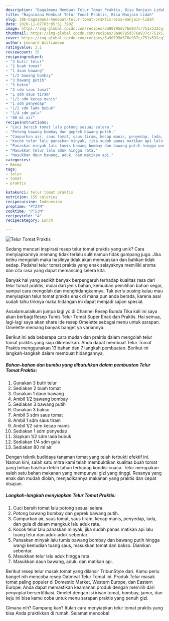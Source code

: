 ```yaml
---
description: "Bagaimana Membuat Telur Tomat Praktis, Bisa Manjain Lidah"
title: "Bagaimana Membuat Telur Tomat Praktis, Bisa Manjain Lidah"
slug: 386-bagaimana-membuat-telur-tomat-praktis-bisa-manjain-lidah
date: 2020-11-07T03:05:51.390Z
image: https://img-global.cpcdn.com/recipes/3a90795d376e937c/751x532cq70/telur-tomat-praktis-foto-resep-utama.jpg
thumbnail: https://img-global.cpcdn.com/recipes/3a90795d376e937c/751x532cq70/telur-tomat-praktis-foto-resep-utama.jpg
cover: https://img-global.cpcdn.com/recipes/3a90795d376e937c/751x532cq70/telur-tomat-praktis-foto-resep-utama.jpg
author: Leonard Williamson
ratingvalue: 3.1
reviewcount: 15
recipeingredient:
- "3 butir telur"
- "2 buah tomat"
- "1 daun bawang"
- "1/2 bawang bombay"
- "3 bawang putih"
- "3 bakso"
- "3 sdm saus tomat"
- "1 sdm saus tiram"
- "1/2 sdm kecap manis"
- "1 sdm penyedap"
- "1/2 sdm lada bubuk"
- "1/4 sdm gula"
- "80 ml air"
recipeinstructions:
- "Cuci bersih tomat lalu potong sesuai selera."
- "Potong bawang bombay dan geprek bawang putih."
- "Campurkan air, saus tomat, saus tiram, kecap manis, penyedap, lada, dan gula di dalam mangkuk lalu aduk rata."
- "Kocok telur lalu panaskan minyak, jika sudah panas matikan api lalu tuang telur dan aduk-aduk sebentar."
- "Panaskan minyak lalu tumis bawang bombay dan bawang putih hingga wangi kemudian tuang saus, masukkan tomat dan bakso. Diamkan sebentar."
- "Masukkan telur lalu aduk hingga rata."
- "Masukkan daun bawang, aduk, dan matikan api."
categories:
- Resep
tags:
- telur
- tomat
- praktis

katakunci: telur tomat praktis 
nutrition: 155 calories
recipecuisine: Indonesian
preptime: "PT27M"
cooktime: "PT53M"
recipeyield: "4"
recipecategory: Lunch

---
```



![Telur Tomat Praktis](https://img-global.cpcdn.com/recipes/3a90795d376e937c/751x532cq70/telur-tomat-praktis-foto-resep-utama.jpg)

Sedang mencari inspirasi resep telur tomat praktis yang unik? Cara menyiapkannya memang tidak terlalu sulit namun tidak gampang juga. Jika keliru mengolah maka hasilnya tidak akan memuaskan dan bahkan tidak sedap. Padahal telur tomat praktis yang enak selayaknya memiliki aroma dan cita rasa yang dapat memancing selera kita.

Banyak hal yang sedikit banyak berpengaruh terhadap kualitas rasa dari telur tomat praktis, mulai dari jenis bahan, kemudian pemilihan bahan segar, sampai cara mengolah dan menghidangkannya. Tak perlu pusing kalau mau menyiapkan telur tomat praktis enak di mana pun anda berada, karena asal sudah tahu triknya maka hidangan ini dapat menjadi sajian spesial.

Assalamualaikum jumpa lagi yc di Channel Resep Bunda Tika kali ini saya akan berbagi Resep Tumis Telur Tomat Super Enak dan Praktis. Hai semua, lagi-lagi saya akan share ide resep Omelette sebagai menu untuk sarapan. Omelette memang banyak banget ya variannya.


Berikut ini ada beberapa cara mudah dan praktis dalam mengolah telur tomat praktis yang siap dikreasikan. Anda dapat membuat Telur Tomat Praktis menggunakan 13 bahan dan 7 langkah pembuatan. Berikut ini langkah-langkah dalam membuat hidangannya.

<!--inarticleads1-->

##### Bahan-bahan dan bumbu yang dibutuhkan dalam pembuatan Telur Tomat Praktis:

1. Gunakan 3 butir telur
1. Sediakan 2 buah tomat
1. Gunakan 1 daun bawang
1. Ambil 1/2 bawang bombay
1. Sediakan 3 bawang putih
1. Gunakan 3 bakso
1. Ambil 3 sdm saus tomat
1. Ambil 1 sdm saus tiram
1. Ambil 1/2 sdm kecap manis
1. Sediakan 1 sdm penyedap
1. Siapkan 1/2 sdm lada bubuk
1. Sediakan 1/4 sdm gula
1. Sediakan 80 ml air


Dengan teknik budidaya tanaman tomat yang telah terbukti efektif ini. Namun kini, salah satu mitra kami telah membuktikan kualitas buah tomat yang beliau hasilkan lebih tahan terhadap kondisi cuaca. Telur merupakan salah satu bahan makanan yang mempunyai gizi yang tinggi. Resanya yang enak dan mudah diolah, menjadikannya makanan yang praktis dan cepat disajian. 

<!--inarticleads2-->

##### Langkah-langkah menyiapkan Telur Tomat Praktis:

1. Cuci bersih tomat lalu potong sesuai selera.
1. Potong bawang bombay dan geprek bawang putih.
1. Campurkan air, saus tomat, saus tiram, kecap manis, penyedap, lada, dan gula di dalam mangkuk lalu aduk rata.
1. Kocok telur lalu panaskan minyak, jika sudah panas matikan api lalu tuang telur dan aduk-aduk sebentar.
1. Panaskan minyak lalu tumis bawang bombay dan bawang putih hingga wangi kemudian tuang saus, masukkan tomat dan bakso. Diamkan sebentar.
1. Masukkan telur lalu aduk hingga rata.
1. Masukkan daun bawang, aduk, dan matikan api.


Berikut resep telur masak tomat yang dilansir TribunStyle dari. Kamu perlu banget nih mencoba resep Oatmeal Telur Tomat ini. Produk Telur masak tomat paling populer di Domestic Market, Western Europe, dan Eastern Europe. Anda dapat memastikan keamanan produk dengan memilih dari penyuplai bersertifikasi. Omelet dengan isi irisan tomat, bombay, jamur, dan keju ini bisa kamu coba untuk menu sarapan praktis yang penuh gizi. 

Gimana nih? Gampang kan? Itulah cara menyiapkan telur tomat praktis yang bisa Anda praktikkan di rumah. Selamat mencoba!
